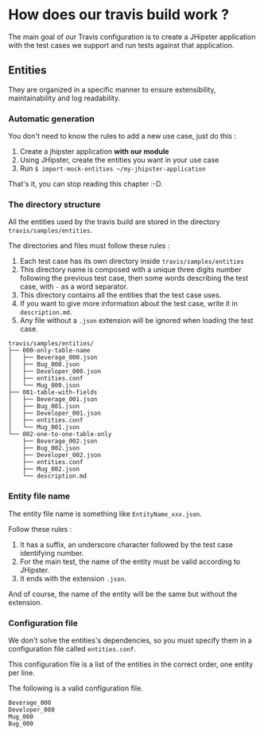 # How does our travis build work ?

The main goal of our Travis configuration is to create a JHipster application with the test cases we support and run tests against that application.
 
## Entities

They are organized in a specific manner to ensure extensibility, maintainability and
 log readability.

### Automatic generation

You don't need to know the rules to add a new use case, just do this :
1. Create a jhipster application **with our module**
1. Using JHipster, create the entities you want in your use case
1. Run `$ import-mock-entities ~/my-jhipster-application`

That's it, you can stop reading this chapter :-D.

### The directory structure

All the entities used by the travis build are stored in the directory `travis/samples/entities`.

The directories and files must follow these rules :
1. Each test case has its own directory inside `travis/samples/entities`
1. This directory name is composed with a unique three digits number following the previous test case, then some words describing the test case, with `-` as a word separator.
1. This directory contains all the entities that the test case uses.
1. If you want to give more information about the test case, write it in `description.md`.
1. Any file without a `.json` extension will be ignored when loading the test case.


```
travis/samples/entities/
├── 000-only-table-name
│   ├── Beverage_000.json
│   ├── Bug_000.json
│   ├── Developer_000.json
│   ├── entities.conf
│   └── Mug_000.json
├── 001-table-with-fields
│   ├── Beverage_001.json
│   ├── Bug_001.json
│   ├── Developer_001.json
│   ├── entities.conf
│   └── Mug_001.json
└── 002-one-to-one-table-only
    ├── Beverage_002.json
    ├── Bug_002.json
    ├── Developer_002.json
    ├── entities.conf
    ├── Mug_002.json
    └── description.md
```

### Entity file name

The entity file name is something like `EntityName_xxx.json`.

Follow these rules :

1. It has a suffix, an underscore character followed by the test case identifying number.
1. For the main test, the name of the entity must be valid according to JHipster.
1. It ends with the extension `.json`.

And of course, the name of the entity will be the same but without the extension.

### Configuration file

We don't solve the entities's dependencies, so you must specify them in a configuration file called `entities.conf`.

This configuration file is a list of the entities in the correct order, one entity per line.

The following is a valid configuration file.

```
Beverage_000
Developer_000
Mug_000
Bug_000
```

